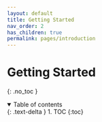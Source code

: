 ```yaml
---
layout: default
title: Getting Started
nav_order: 2
has_children: true
permalink: pages/introduction
---
```


# Getting Started
{: .no_toc }

<details open markdown="block">
  <summary>
    Table of contents
  </summary>
  {: .text-delta }
1. TOC
{:toc}
</details>
